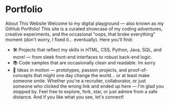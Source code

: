 # Portfolio
About This Website
Welcome to my digital playground — also known as my GitHub Portfolio! This site is a curated showcase of my coding adventures, creative experiments, and the occasional "oops, that broke everything" moment (don't worry, I fixed it… eventually).
Here you'll find:
- 🛠️ Projects that reflect my skills in HTML, CSS, Python, Java, SQL, and more! — from sleek front-end interfaces to robust back-end logic.
- 📚 Code samples that are occasionally clean and readable. Im sorry
- 🚀 Ideas in motion — prototypes, passion projects, and proof-of-concepts that might one day change the world… or at least make someone smile.
Whether you're a recruiter, collaborator, or just someone who clicked the wrong link and ended up here — I'm glad you stopped by. Feel free to explore, fork, star, or just admire from a safe distance. And if you like what you see, let's connect!
